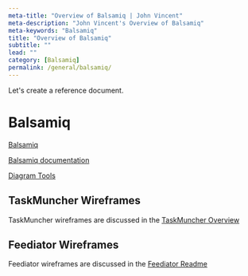 ```yaml
---
meta-title: "Overview of Balsamiq | John Vincent"
meta-description: "John Vincent's Overview of Balsamiq"
meta-keywords: "Balsamiq"
title: "Overview of Balsamiq"
subtitle: ""
lead: ""
category: [Balsamiq]
permalink: /general/balsamiq/
---
```


Let's create a reference document.

<!-- end -->

# Balsamiq

[Balsamiq](https://www.balsamiq.com)

[Balsamiq documentation](https://docs.balsamiq.com/)

[Diagram Tools](/internet-resources/#diagram-tools)

## TaskMuncher Wireframes

TaskMuncher wireframes are discussed in the [TaskMuncher Overview](/taskmuncher/overview/#wireframes)

## Feediator Wireframes

Feediator wireframes are discussed in the [Feediator Readme](/feediator/overview/#wireframes)
